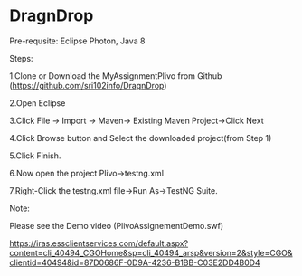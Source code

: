 # DragnDrop
Pre-requsite:
Eclipse Photon, Java 8

Steps:

1.Clone or Download the MyAssignmentPlivo from Github (https://github.com/sri102info/DragnDrop)

2.Open Eclipse

3.Click File -> Import -> Maven-> Existing Maven Project->Click Next

4.Click Browse button and Select the downloaded project(from Step 1)

5.Click Finish.

6.Now open the project Plivo->testng.xml

7.Right-Click the testng.xml file->Run As->TestNG Suite.

Note:

Please see the Demo video (PlivoAssignementDemo.swf)


https://iras.essclientservices.com/default.aspx?content=cli_40494_CGOHome&sp=cli_40494_arsp&version=2&style=CGO&clientid=40494&id=87D0686F-0D9A-4236-B1BB-C03E2DD4B0D4
